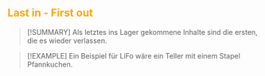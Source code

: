 ## <font color = "orange">Last in - First out</font>

>[!SUMMARY]
>Als letztes ins Lager gekommene Inhalte sind die ersten, die es wieder verlassen.

>[!EXAMPLE]
>Ein Beispiel für LiFo wäre ein Teller mit einem Stapel Pfannkuchen.